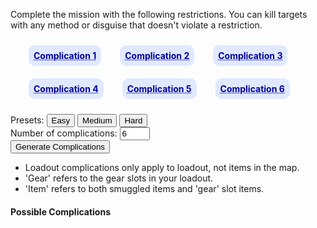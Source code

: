 <head>
	<title>Hitman Complication Generator</title>
	<style>
.complication-list {
	margin: 1em;
	display: flex;
	flex-direction: row;
	flex-wrap: wrap;
	align-items: center;
}
.complication-list>*,#complication-list>* {
	margin: 10px 0;
	padding: 0 15px;
	font-weight: bold;
	color: #000099;
	text-decoration: underline;
	text-decoration-style: dotted;
}
.complication-list>*>* {
	padding: 8px;
	background: #E0E9FF;
	border-radius: 10px;
	white-space: nowrap;
}
</style></head>

<p>Complete the mission with the following restrictions. You can kill targets with any method or disguise that doesn't violate a restriction.</p>

<div class="complication-list">
	<div><div id="complication1">Complication 1</div></div>
	<div><div id="complication2">Complication 2</div></div>
	<div><div id="complication3">Complication 3</div></div>
	<div><div id="complication4">Complication 4</div></div>
	<div><div id="complication5">Complication 5</div></div>
	<div><div id="complication6">Complication 6</div></div>
</div>

<div>Presets: <button id="easy" onclick="setComplicationCount(2)">Easy</button> <button id="medium" onclick="setComplicationCount(4)">Medium</button> <button id="hard" onclick="setComplicationCount(6)">Hard</button></div>

<div>Number of complications: <input id="complicationCount" type="number" value="6" min="1" max="6" onchange="generate()"></div>
<div><button onclick="generate()">Generate Complications</button></div>


<script>
const complications = [
	{
		name: 'Default Start',
		hint: 'NG default location or closest NG+ start',
		exclude: ['Disguise Start Only', 'Suit Start Only'],
	},
	{
		name: 'Disguise Start Only',
		hint: 'No suit starting locations',
		exclude: ['Default Start', 'Suit Start Only'],
	},
	{
		name: 'Suit Start Only',
		hint: 'Only suit starting locations.',
		exclude: ['Disguise Start Only', 'Default Start'],
	},
	{
		name: 'Free Disguises Only',
		hint: 'No taking disguises from NPCs, only disguises lying around.',
		exclude: ['No Free Disguises', 'No Disguise Changes'],
	},
	{
		name: 'No Free Disguises',
		hint: 'Not allowed to use any disguises lying around, only ones from NPCs or starting location.',
		exclude: ['Free Disguises Only', 'No Disguise Changes'],
	},
	{
		name: 'No Disguise Changes',
		hint: 'Remain in the disguise you start the level with.',
		exclude: ['Free Disguises Only', 'No Free Disguises'],
	},
	{
		name: 'No KOs',
		hint: 'Do not pacify any NPC in any way, including targets.',
		exclude: ['No Target KOs'],
	},
	{
		name: 'No Target KOs',
		hint: 'Do not KO the targets before killing.',
		exclude: ['No KOs'],
	},
	{
		name: 'No Shooting',
		hint: 'Bringing a weapon is okay, but you\'re not allowed to fire it.',
	},
	{
		name: 'No Emetics',
		hint: 'No making NPCs sick in any way.',
	},
	{
		name: 'No Falling Object Kills',
		hint: 'No killing targets with chandeliers or other falling objects.',
	},
	{
		name: 'No Propane Kills',
		hint: 'Targets cannot be killed with propane. You may still blow up propane for panics etc.',
	},
	{
		name: 'No Body Dumping',
		hint: 'No hiding of bodies in cupboards or freezers etc. Hiding in grass is still fine. Push prompt on live NPCs is fine.',
		exclude: ['No Body Dragging'],
	},
	{
		name: 'No Body Dragging',
		hint: 'No dragging bodies of KO\'d or killed NPCs. Yes, this also means no hiding bodies unless they land in a hiding spot.',
		exclude: ['No Body Dumping'],
	},
	{
		name: 'No Loud Explosions (excludes breaching charges)',
		hint: 'No causing explosions at all, including fire extinguishers. Keep it quiet, no bomb threat alerts.',
	},
	{
		name: 'No Ladder or Pipe Climbing',
		hint: 'Vaulting and ledge shimmying is okay because I\'m not a sadist and I value your patience.',
	},
	{
		name: 'No Throwing',
		hint: 'No throwing any items, even at people\'s heads. Dropping or placing them is okay.',
		exclude: ['No Placing or Dropping'],
	},
	{
		name: 'No Placing or Dropping',
		hint: 'No placing or dropping items or weapons. Throwing is okay. Enjoy the extra attention.',
		exclude: ['No Throwing'],
	},
	{
		name: 'Suit/Disguise Retrieval',
		hint: 'Leave in the same suit you started in. If you started in a disguise, any identical disguise is acceptable.',
	},
	{
		name: 'Loadout: No ICA Titanium Crowbar or Lockpicks',
		hint: 'Choose another way through locked doors or find a crowbar in the map.',
	},
	{
		name: 'Loadout: No Tasers or EMP',
		hint: 'No bringing those items that spark in your loadout.',
	},
	{
		name: 'Loadout: No Syringes',
		hint: 'No bringing syringe poison items in your loadout.',
	},
	{
		name: 'Loadout: No Consumed Poisons',
		hint: 'No bringing consumed poison items in your loadout.',
	},
	{
		name: 'Loadout: No Silenced Guns',
		hint: 'Unsuppressed guns only. Includes dart guns.',
		exclude: ['Loadout: No Dart Guns'],
	},
	{
		name: 'Loadout: No Automatic Guns',
		hint: 'No SMGs or F/A pistols in loadout. Find another way to get your doors open.',
	},
	{
		name: 'Loadout: No Dart Guns',
		hint: 'No dart guns in loadout.',
		exclude: ['Loadout: No Silenced Guns'],
	},
	{
		name: 'Loadout: Frisk-Safe Guns Only',
		hint: 'Only bring guns that are frisk safe. Applies concealed weapon, gear slots and smuggles. Using guns in the map is fine.',
	},
	{
		name: 'Loadout: Explosive Items Only',
		hint: 'Only allowed to bring explosive items in your gear slots and smuggles. You can still bring a weapon in your weapon slot. Includes breaching charges and anything else that creates a real explosion (no flash devices or goldbrick proximity mine, etc.).',
	},
	{
		name: 'Loadout: Legal Items Only',
		hint: 'No bringing items that are illegal to hold. You may still bring micro devices and items that are only illegal to throw (e.g. micro taser, golf ball). Does not apply to the concealed weapon slot.',
	},
	{
		name: 'Loadout: Illegal Items Only',
		hint: 'Only bring items that are illegal to hold. Does not apply to the concealed weapon slot.',
	},
	{
		name: 'Loadout: Audio Luring Items Only',
		hint: 'Only bring items that will casually lure NPCs via audio when placed or detonated e.g. audio devices, flash phone, napoleon, goldbrick proximity mine (snail). Includes breaching charge! You don\'t have to lure anyone with them though.',
	},
	{
		name: 'Loadout: No Briefcases or Agency Pickups',
		hint: 'No bringing briefcases in loadout or via agency pickups. Hidden stashes only.',
	},
	{
		name: 'Loadout: No Stashes',
		hint: 'Can only use Agency Pickups locations to smuggle in items, not stashes.',
	},
	{
		name: 'Loadout: No Gear',
		hint: 'The only item you can bring will be via a smuggle point, not in your gear slots. A concealed weapon is not an \'item\'.',
	},
	{
		name: 'Loadout: No Concealed Weapon',
		hint: 'Cannot bring a weapon in the concealed weapon slot. Sacrifice a gear slot or go to an ICA drop if you need a gun.',
	},
];
const complicationEls = [
	document.getElementById('complication1'),
	document.getElementById('complication2'),
	document.getElementById('complication3'),
	document.getElementById('complication4'),
	document.getElementById('complication5'),
	document.getElementById('complication6'),
];

function getRandomComplication() {
	return complications[Math.floor(Math.random() * complications.length)];
}

function generate() {
	const count = getComplicationCount();
	const choices = complications;
	const exclude = [];
	let picks = complications
		.map((value) => ({ value, sort: Math.random() }))
		.sort((a, b) => a.sort - b.sort)
		.map(({ value }) => value);
	
	for (let i = 0; i < picks.length && i < count; ++i) {
		const pick = picks[i];
		
		if (exclude.includes(pick.name)) {
			picks.splice(i--, 1);
		} else {
			if (typeof pick.exclude !== 'undefined') {
				exclude.push(...pick.exclude);
			}
		}
	}
	
	picks.splice(count);
	
	picks = picks.sort((a, b) => {
		const av = a.name.startsWith('Loadout:');
		const bv = b.name.startsWith('Loadout:');
		return av + -bv;
	});
	
	for (let i = 0; i < complicationEls.length; ++i) {
		if (i < picks.length) {
			complicationEls[i].textContent = picks[i].name;
			complicationEls[i].title = picks[i].hint;
		} else {
			complicationEls[i].textContent = '';
			complicationEls[i].title = '';
		}
	}
}
	
function setComplicationCount(number) {
	const complicationCount = document.getElementById('complicationCount');
	complicationCount.value = number;
}
	
function getComplicationCount() {
	return parseInt(document.getElementById('complicationCount').value);
}

generate();
</script>

<ul>
	<li>Loadout complications only apply to loadout, not items in the map.</li>
	<li>'Gear' refers to the gear slots in your loadout.</li>
	<li>'Item' refers to both smuggled items and 'gear' slot items.</li>
</ul>

<h4>Possible Complications</h4>
<ul id="complication-list"></ul>

<script>
const ul = document.getElementById('complication-list');
for (let k in complications) {
	let li = document.createElement('li');
	li.textContent = complications[k].name;
	li.title = complications[k].hint;
	ul.appendChild(li);
}
</script>

